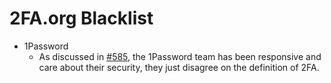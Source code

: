 2FA.org Blacklist
=================

- 1Password
    - As discussed in [#585][1password], the 1Password team has been responsive
      and care about their security, they just disagree on the definition of
      2FA.

[1password]: https://github.com/jdavis/twofactorauth/issues/585
